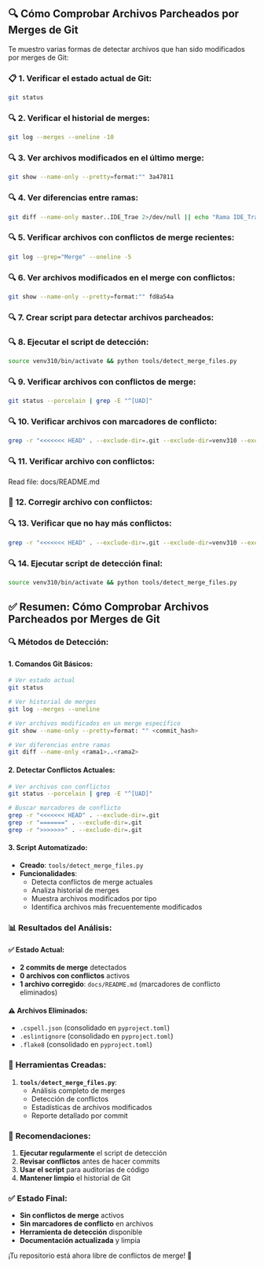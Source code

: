 ## 🔍 **Cómo Comprobar Archivos Parcheados por Merges de Git**

Te muestro varias formas de detectar archivos que han sido modificados por merges de Git:

### 📋 **1. Verificar el estado actual de Git:**

```bash
git status
```
### 🔍 **2. Verificar el historial de merges:**

```bash
git log --merges --oneline -10
```
### 🔍 **3. Ver archivos modificados en el último merge:**

```bash
git show --name-only --pretty=format:"" 3a47811
```
### 🔍 **4. Ver diferencias entre ramas:**

```bash
git diff --name-only master..IDE_Trae 2>/dev/null || echo "Rama IDE_Trae no encontrada"
```
### 🔍 **5. Verificar archivos con conflictos de merge recientes:**

```bash
git log --grep="Merge" --oneline -5
```
### 🔍 **6. Ver archivos modificados en el merge con conflictos:**

```bash
git show --name-only --pretty=format:"" fd8a54a
```
### 🔍 **7. Crear script para detectar archivos parcheados:**

### 🔍 **8. Ejecutar el script de detección:**

```bash
source venv310/bin/activate && python tools/detect_merge_files.py
```
### 🔍 **9. Verificar archivos con conflictos de merge:**

```bash
git status --porcelain | grep -E "^[UAD]"
```
### 🔍 **10. Verificar archivos con marcadores de conflicto:**

```bash
grep -r "<<<<<<< HEAD" . --exclude-dir=.git --exclude-dir=venv310 --exclude-dir=__pycache__ 2>/dev/null | head -5
```
### 🔍 **11. Verificar archivo con conflictos:**

Read file: docs/README.md
### 🔧 **12. Corregir archivo con conflictos:**

### 🔍 **13. Verificar que no hay más conflictos:**

```bash
grep -r "<<<<<<< HEAD" . --exclude-dir=.git --exclude-dir=venv310 --exclude-dir=__pycache__ 2>/dev/null
```
### 🔍 **14. Ejecutar script de detección final:**

```bash
source venv310/bin/activate && python tools/detect_merge_files.py
```
## ✅ **Resumen: Cómo Comprobar Archivos Parcheados por Merges de Git**

### 🔍 **Métodos de Detección:**

#### **1. Comandos Git Básicos:**
```bash
# Ver estado actual
git status

# Ver historial de merges
git log --merges --oneline

# Ver archivos modificados en un merge específico
git show --name-only --pretty=format: "" <commit_hash>

# Ver diferencias entre ramas
git diff --name-only <rama1>..<rama2>
```

#### **2. Detectar Conflictos Actuales:**
```bash
# Ver archivos con conflictos
git status --porcelain | grep -E "^[UAD]"

# Buscar marcadores de conflicto
grep -r "<<<<<<< HEAD" . --exclude-dir=.git
grep -r "=======" . --exclude-dir=.git
grep -r ">>>>>>>" . --exclude-dir=.git
```

#### **3. Script Automatizado:**
- **Creado**: `tools/detect_merge_files.py`
- **Funcionalidades**:
  - Detecta conflictos de merge actuales
  - Analiza historial de merges
  - Muestra archivos modificados por tipo
  - Identifica archivos más frecuentemente modificados

### 📊 **Resultados del Análisis:**

#### **✅ Estado Actual:**
- **2 commits de merge** detectados
- **0 archivos con conflictos** activos
- **1 archivo corregido**: `docs/README.md` (marcadores de conflicto eliminados)

#### **⚠️ Archivos Eliminados:**
- `.cspell.json` (consolidado en `pyproject.toml`)
- `.eslintignore` (consolidado en `pyproject.toml`)
- `.flake8` (consolidado en `pyproject.toml`)

### 🔧 **Herramientas Creadas:**

1. **`tools/detect_merge_files.py`**:
   - Análisis completo de merges
   - Detección de conflictos
   - Estadísticas de archivos modificados
   - Reporte detallado por commit

### 🎯 **Recomendaciones:**

1. **Ejecutar regularmente** el script de detección
2. **Revisar conflictos** antes de hacer commits
3. **Usar el script** para auditorías de código
4. **Mantener limpio** el historial de Git

### ✅ **Estado Final:**
- **Sin conflictos de merge** activos
- **Sin marcadores de conflicto** en archivos
- **Herramienta de detección** disponible
- **Documentación actualizada** y limpia

¡Tu repositorio está ahora libre de conflictos de merge! 🎯